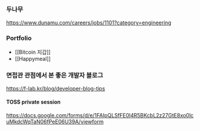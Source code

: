 
### 두나무
https://www.dunamu.com/careers/jobs/1101?category=engineering


### Portfolio

- [[Bitcoin 지갑]]
- [[Happymeal]]


###  면접관 관점에서 본 좋은 개발자 블로그

https://f-lab.kr/blog/developer-blog-tips


#### TOSS private session

https://docs.google.com/forms/d/e/1FAIpQLSfFE0l4R5BKcbL2z27GtE8xo0lcuMkdcWqTaN06fPeE06U39A/viewform


